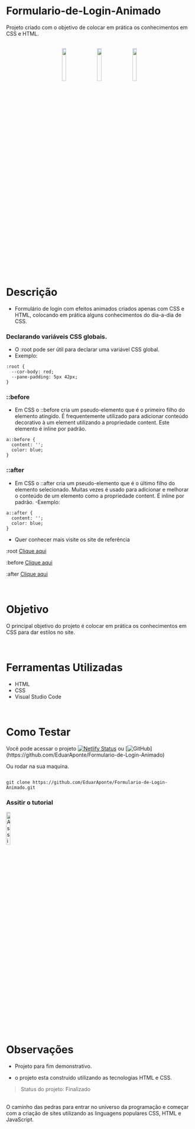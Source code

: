 # Formulario-de-Login-Animado

Projeto criado com o objetivo de colocar em prática os conhecimentos em CSS e HTML.

<br>

<div align="center">

  <img src="https://user-images.githubusercontent.com/92584428/217330849-57a0b342-ef1f-43c6-afee-aa4b88f6269e.png" style="margin: 0 8px;" width="15%" height="15%" />
  <img src="https://user-images.githubusercontent.com/92584428/217330859-e6783760-4050-4aa1-8f56-afdc26f3dad1.png" style="margin: 0 8px;" width="15%" height="15%" /> 
  <img src="https://user-images.githubusercontent.com/92584428/217330868-afb40089-fac5-482d-b392-95e5b1134407.png" style="margin: 0 8px;" width="15%" height="15%" /> 
  

</div>

<br>

# Descrição

- Formulário de login com efeitos animados criados apenas com CSS e HTML, colocando em prática alguns conhecimentos do dia-a-dia de CSS.

### Declarando variáveis CSS globais.
- O :root pode ser útil para declarar uma variável CSS global.
- Exemplo:
```
:root {
  --cor-body: red;
  --pane-padding: 5px 42px;
}
```
### ::before
- Em CSS o ::before cria um pseudo-elemento que é o primeiro filho do elemento atingido. É frequentemente utilizado para adicionar conteúdo decorativo à um element utilizando a propriedade content. Este elemento é inline por padrão.
```
a::before {
  content: '';
  color: blue;
}
```
### ::after
- Em CSS o ::after cria um pseudo-elemento que é o último filho do elemento selecionado. Muitas vezes é usado para adicionar e melhorar o conteúdo de um elemento como a propriedade content. É inline por padrão.
-Exemplo:
```
a::after {
  content: '';
  color: blue;
}
```


- Quer conhecer mais visite os site de referência 

:root [Clique aqui](https://developer.mozilla.org/pt-BR/docs/Web/CSS/:root)
  
:before [Clique aqui](https://developer.mozilla.org/pt-BR/docs/Web/CSS/::before)
  
:after [Clique aqui](https://developer.mozilla.org/pt-BR/docs/Web/CSS/::after)
  
  
<br>

# Objetivo

O principal objetivo do projeto é colocar em prática os conhecimentos em CSS para dar estilos no site.

<br>

# Ferramentas Utilizadas

- HTML
- CSS
- Visual Studio Code

<br>

# Como Testar

Você pode acessar o projeto [![Netlify Status](https://api.netlify.com/api/v1/badges/e417a718-c0c7-45e3-97a9-a7b79149be7f/deploy-status)](https://app.netlify.com/sites/eduaraponte-formulario-login-animado/deploys) ou [![GitHub](https://img.shields.io/badge/GitHub-4B0082?style=for-the-badge&logo=github&logoColor=white&style="border-radius:65px;)](https://github.com/EduarAponte/Formulario-de-Login-Animado)

Ou rodar na sua maquina.

```

git clone https://github.com/EduarAponte/Formulario-de-Login-Animado.git

```

### Assitir o tutorial

<a href="hhttps://www.youtube.com/channel/UCQmEVT0Cj2UsqLdjZJzQ-FA" target="_blank">
  <img src="https://user-images.githubusercontent.com/92584428/217337807-8c95d074-ac2f-4623-876d-91acca396378.png" 
  alt="Assistir Tutorial no YouTube" width="15%" height="15%" />
</a>
<br>


# Observações

- Projeto para fim demonstrativo.

- o projeto esta construido utilizando as tecnologias HTML e CSS.
  <br>
  
> Status do projeto: Finalizado

<br>
O caminho das pedras para entrar no universo da programação e começar com a criação de sites utilizando as linguagens populares CSS, HTML e JavaScript.
